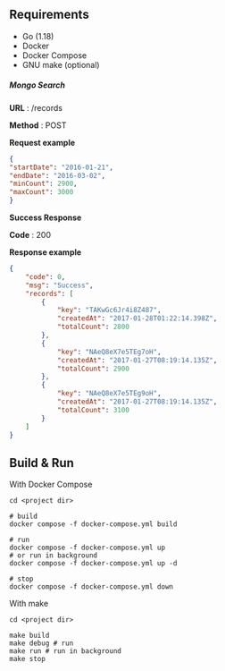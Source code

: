 ## Requirements

* Go (1.18)
* Docker
* Docker Compose
* GNU make (optional)
##### **_Mongo Search_**

**URL** :   /records

**Method** : POST

**Request example**

```json
{
"startDate": "2016-01-21",
"endDate": "2016-03-02",
"minCount": 2900,
"maxCount": 3000
}
```

**Success Response**

**Code** : 200

**Response example**

```json
{
    "code": 0,
    "msg": "Success",
    "records": [
        {
            "key": "TAKwGc6Jr4i8Z487",
            "createdAt": "2017-01-28T01:22:14.398Z",
            "totalCount": 2800
        },
        {
            "key": "NAeQ8eX7e5TEg7oH",
            "createdAt": "2017-01-27T08:19:14.135Z",
            "totalCount": 2900
        },
        {
            "key": "NAeQ8eX7e5TEg9oH",
            "createdAt": "2017-01-27T08:19:14.135Z",
            "totalCount": 3100
        }
    ]
}
```
## Build & Run

With Docker Compose

```shell
cd <project dir>

# build
docker compose -f docker-compose.yml build

# run
docker compose -f docker-compose.yml up
# or run in background
docker compose -f docker-compose.yml up -d

# stop
docker compose -f docker-compose.yml down
```

With make

```shell
cd <project dir>

make build
make debug # run
make run # run in background
make stop
```